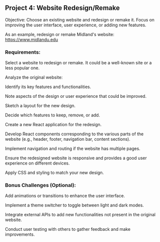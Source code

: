## Project 4: Website Redesign/Remake
Objective: Choose an existing website and redesign or remake it. Focus on improving the user interface, user experience, or adding new features.

As an example, redesign or remake Midland's website: https://www.midlandu.edu

### Requirements:
Select a website to redesign or remake. It could be a well-known site or a less popular one.

Analyze the original website:

Identify its key features and functionalities.

Note aspects of the design or user experience that could be improved.

Sketch a layout for the new design.

Decide which features to keep, remove, or add.

Create a new React application for the redesign.

Develop React components corresponding to the various parts of the website (e.g., header, footer, navigation bar, content sections).

Implement navigation and routing if the website has multiple pages.

Ensure the redesigned website is responsive and provides a good user experience on different devices.

Apply CSS and styling to match your new design.

### Bonus Challenges (Optional):
Add animations or transitions to enhance the user interface.

Implement a theme switcher to toggle between light and dark modes.

Integrate external APIs to add new functionalities not present in the original website.

Conduct user testing with others to gather feedback and make improvements.